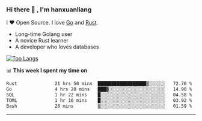 ### Hi there 👋 , I'm hanxuanliang

<!--
**hanxuanliang/hanxuanliang** is a ✨ _special_ ✨ repository because its `README.md` (this file) appears on your GitHub profile.

Here are some ideas to get you started:

- 🔭 I’m currently working on ...
- 🌱 I’m currently learning ...
- 👯 I’m looking to collaborate on ...
- 🤔 I’m looking for help with ...
- 💬 Ask me about ...
- 📫 How to reach me: ...
- 😄 Pronouns: ...
- ⚡ Fun fact: ...
-->
I ❤ Open Source. I love [Go](https://golang.org) and [Rust](https://www.rust-lang.org/zh-CN/).

* Long-time Golang user
* A novice Rust learner
* A developer who loves databases

[![Top Langs](https://github-readme-stats.vercel.app/api?username=hanxuanliang&show_icons=true&count_private=true&line_height=40)](https://github.com/anuraghazra/github-readme-stats)

📊 **This week I spent my time on**
<!--START_SECTION:waka-->

```txt
Rust              21 hrs 50 mins  ██████████████████▒░░░░░░   72.70 %
Go                4 hrs 28 mins   ███▓░░░░░░░░░░░░░░░░░░░░░   14.90 %
SQL               1 hr 22 mins    █░░░░░░░░░░░░░░░░░░░░░░░░   04.58 %
TOML              1 hr 10 mins    █░░░░░░░░░░░░░░░░░░░░░░░░   03.92 %
Bash              28 mins         ▒░░░░░░░░░░░░░░░░░░░░░░░░   01.59 %
```

<!--END_SECTION:waka-->

***
